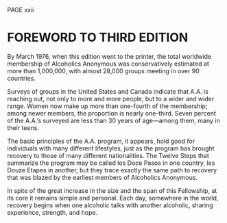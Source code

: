 PAGE xxii

# FOREWORD TO THIRD EDITION

  By March 1976, when this edition went to the printer, the total worldwide membership of Alcoholics Anonymous was conservatively estimated at more than 1,000,000, with almost 28,000 groups meeting in over 90 countries.

  Surveys of groups in the United States and Canada indicate that A.A. is reaching out, not only to more and more people, but to a wider and wider range. Women now make up more than one-fourth of the membership; among newer members, the proportion is nearly one-third. Seven percent of the A.A.’s surveyed are less than 30 years of age—among them, many in their teens.

  The basic principles of the A.A. program, it appears, hold good for individuals with many different lifestyles, just as the program has brought recovery to those of many different nationalities. The Twelve Steps that summarize the program may be called los Doce Pasos in one country, les Douze Etapes in another, but they trace exactly the same path to recovery that was blazed by the earliest members of Alcoholics Anonymous.

  In spite of the great increase in the size and the span of this Fellowship, at its core it remains simple and personal. Each day, somewhere in the world, recovery begins when one alcoholic talks with another alcoholic, sharing experience, strength, and hope.

